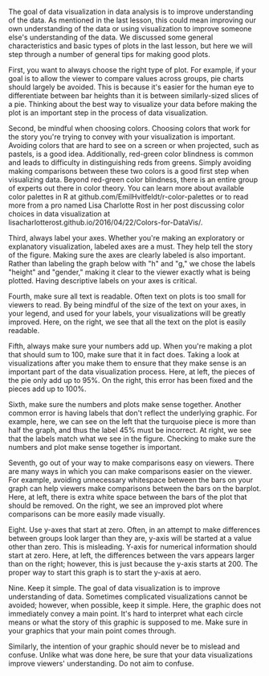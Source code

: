 The goal of data visualization in data analysis is to improve understanding of the data. As mentioned in the last lesson, this could mean improving our own understanding of the data or using visualization to improve someone else's understanding of the data. We discussed some general characteristics and basic types of plots in the last lesson, but here we will step through a number of general tips for making good plots. 

First, you want to always choose the right type of plot. For example, if your goal is to allow the viewer to compare values across groups, pie charts should largely be avoided. This is because it's easier for the human eye to differentiate between bar heights than it is between similarly-sized slices of a pie. Thinking about the best way to visualize your data before making the plot is an important step in the process of data visualization.

Second, be mindful when choosing colors. Choosing colors that work for the story you're trying to convey with your visualization is important. Avoiding colors that are hard to see on a screen or when projected, such as pastels, is a good idea. Additionally, red-green color blindness is common and leads to difficulty in distinguishing reds from greens. Simply avoiding making comparisons between these two colors is a good first step when visualizing data. Beyond red-green color blindness, there is an entire group of experts out there in color theory. You can learn more about available color palettes in R at github.com/EmilHvitfeldt/r-color-palettes or to read more from a pro named Lisa Charlotte Rost in her post discussing color choices in data visualization at lisacharlotterost.github.io/2016/04/22/Colors-for-DataVis/.

Third, always label your axes. Whether you're making an exploratory or explanatory visualization, labeled axes are a must. They help tell the story of the figure. Making sure the axes are clearly labeled is also important. Rather than labeling the graph below with "h" and "g," we chose the labels "height" and "gender," making it clear to the viewer exactly what is being plotted. Having descriptive labels on your axes is critical.

Fourth, make sure all text is readable. Often text on plots is too small for viewers to read. By being mindful of the size of the text on your axes, in your legend, and used for your labels, your visualizations will be greatly improved. Here, on the right, we see that all the text on the plot is easily readable.

Fifth, always make sure your numbers add up. When you're making a plot that should sum to 100, make sure that it in fact does. Taking a look at visualizations after you make them to ensure that they make sense is an important part of the data visualization process. Here, at left, the pieces of the pie only add up to 95%. On the right, this error has been fixed and the pieces add up to 100%.

Sixth, make sure the numbers and plots make sense together. Another common error is having labels that don't reflect the underlying graphic. For example, here, we can see on the left that the turquoise piece is more than half the graph, and thus the label 45% must be incorrect. At right, we see that the labels match what we see in the figure. Checking to make sure the numbers and plot make sense together is important.

Seventh, go out of your way to make comparisons easy on viewers. There are many ways in which you can make comparisons easier on the viewer. For example, avoiding unnecessary whitespace between the bars on your graph can help viewers make comparisons between the bars on the barplot. Here, at left, there is extra white space between the bars of the plot that should be removed. On the right, we see an improved plot where comparisons can be more easily made visually.

Eight. Use y-axes that start at zero. Often, in an attempt to make differences between groups look larger than they are, y-axis will be started at a value other than zero. This is misleading. Y-axis for numerical information should start at zero. Here, at left, the differences between the vars appears larger than on the right; however, this is just because the y-axis starts at 200. The proper way to start this graph is to start the y-axis at aero.

Nine. Keep it simple. The goal of data visualization is to improve understanding of data. Sometimes complicated visualizations cannot be avoided; however, when possible, keep it simple. Here, the graphic does not immediately convey a main point. It's hard to interpret what each circle means or what the story of this graphic is supposed to me. Make sure in your graphics that your main point comes through.

Similarly, the intention of your graphic should never be to mislead and confuse. Unlike what was done here, be sure that your data visualizations improve viewers' understanding. Do not aim to confuse.